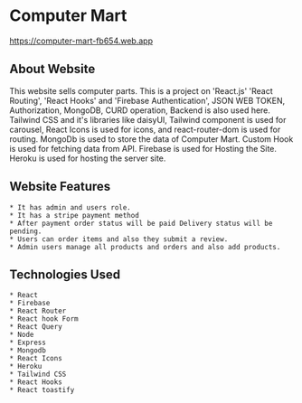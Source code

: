 # Computer Mart

 https://computer-mart-fb654.web.app 




 ## About Website
 This website sells computer parts.
 This is a project on 'React.js' 'React Routing', 'React Hooks' and 'Firebase Authentication', JSON WEB TOKEN, Authorization, MongoDB, CURD operation, Backend is also used here.
 Tailwind CSS and it's libraries like daisyUI, Tailwind component is used for carousel, React Icons is used for icons, and react-router-dom is used for routing.
 MongoDb is used to store the data of Computer Mart.
 Custom Hook is used for fetching data from API.
 Firebase is used for Hosting the Site.
 Heroku is used for hosting the server site. 






 ## Website Features
    * It has admin and users role. 
    * It has a stripe payment method
    * After payment order status will be paid Delivery status will be pending.
    * Users can order items and also they submit a review.
    * Admin users manage all products and orders and also add products. 




## Technologies Used

    * React
    * Firebase
    * React Router
    * React hook Form
    * React Query
    * Node
    * Express
    * Mongodb
    * React Icons
    * Heroku
    * Tailwind CSS
    * React Hooks
    * React toastify








